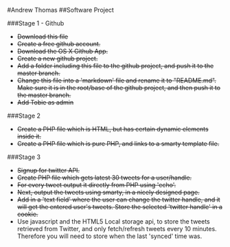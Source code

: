 #Andrew Thomas
##Software Project


###Stage 1 - Github

* ~~Download this file~~
* ~~Create a free github account.~~
* ~~Download the OS X Github App.~~
* ~~Create a new github project.~~
* ~~Add a folder including this file to the github project, and push it to the master branch.~~
* ~~Change this file into a 'markdown' file and rename it to "README.md". Make sure it is in the root/base of the github project, and then push it to the master branch.~~
* ~~Add Tobie as admin~~


###Stage 2

* ~~Create a PHP file which is HTML, but has certain dynamic elements inside it.~~
* ~~Create a PHP file which is pure PHP, and links to a smarty template file.~~

###Stage 3

* ~~Signup for twitter API.~~
* ~~Create PHP file which gets latest 30 tweets for a user/handle.~~
* ~~For every tweet output it directly from PHP using 'echo'.~~
* ~~Next, output the tweets using smarty, in a nicely designed page.~~
* ~~Add in a 'text field' where the user can change the twitter handle, and it will get the entered user's tweets. Store the selected 'twitter handle' in a cookie.~~
* Use javascript and the HTML5 Local storage api, to store the tweets retrieved from Twitter, and only fetch/refresh tweets every 10 minutes. Therefore you will need to store when the last 'synced' time was.
 
